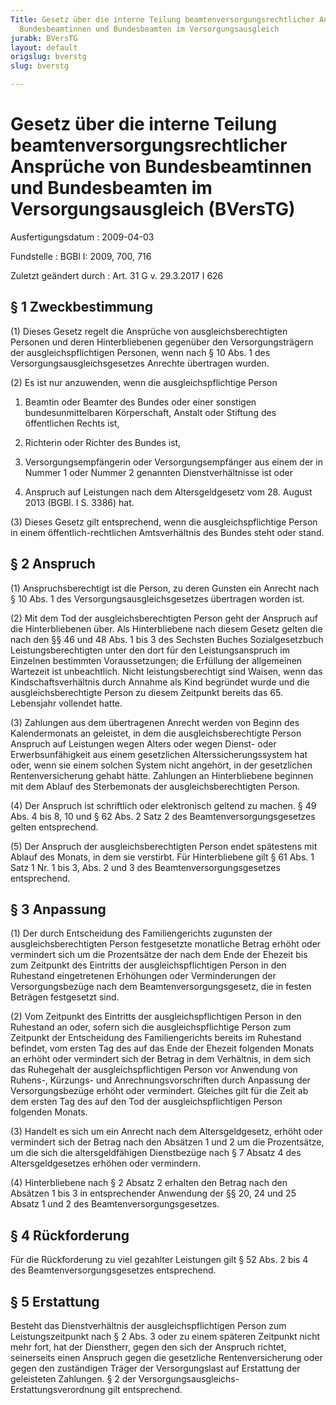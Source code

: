 ```yaml
---
Title: Gesetz über die interne Teilung beamtenversorgungsrechtlicher Ansprüche von
  Bundesbeamtinnen und Bundesbeamten im Versorgungsausgleich
jurabk: BVersTG
layout: default
origslug: bverstg
slug: bverstg

---
```


# Gesetz über die interne Teilung beamtenversorgungsrechtlicher Ansprüche von Bundesbeamtinnen und Bundesbeamten im Versorgungsausgleich (BVersTG)

Ausfertigungsdatum
:   2009-04-03

Fundstelle
:   BGBl I: 2009, 700, 716

Zuletzt geändert durch
:   Art. 31 G v. 29.3.2017 I 626


## § 1 Zweckbestimmung

(1) Dieses Gesetz regelt die Ansprüche von ausgleichsberechtigten
Personen und deren Hinterbliebenen gegenüber den Versorgungsträgern
der ausgleichspflichtigen Personen, wenn nach § 10 Abs. 1 des
Versorgungsausgleichsgesetzes Anrechte übertragen wurden.

(2) Es ist nur anzuwenden, wenn die ausgleichspflichtige Person

1.  Beamtin oder Beamter des Bundes oder einer sonstigen
    bundesunmittelbaren Körperschaft, Anstalt oder Stiftung des
    öffentlichen Rechts ist,


2.  Richterin oder Richter des Bundes ist,


3.  Versorgungsempfängerin oder Versorgungsempfänger aus einem der in
    Nummer 1 oder Nummer 2 genannten Dienstverhältnisse ist oder


4.  Anspruch auf Leistungen nach dem Altersgeldgesetz vom 28. August 2013
    (BGBl. I S. 3386) hat.




(3) Dieses Gesetz gilt entsprechend, wenn die ausgleichspflichtige
Person in einem öffentlich-rechtlichen Amtsverhältnis des Bundes steht
oder stand.


## § 2 Anspruch

(1) Anspruchsberechtigt ist die Person, zu deren Gunsten ein Anrecht
nach § 10 Abs. 1 des Versorgungsausgleichsgesetzes übertragen worden
ist.

(2) Mit dem Tod der ausgleichsberechtigten Person geht der Anspruch
auf die Hinterbliebenen über. Als Hinterbliebene nach diesem Gesetz
gelten die nach den §§ 46 und 48 Abs. 1 bis 3 des Sechsten Buches
Sozialgesetzbuch Leistungsberechtigten unter den dort für den
Leistungsanspruch im Einzelnen bestimmten Voraussetzungen; die
Erfüllung der allgemeinen Wartezeit ist unbeachtlich. Nicht
leistungsberechtigt sind Waisen, wenn das Kindschaftsverhältnis durch
Annahme als Kind begründet wurde und die ausgleichsberechtigte Person
zu diesem Zeitpunkt bereits das 65. Lebensjahr vollendet hatte.

(3) Zahlungen aus dem übertragenen Anrecht werden von Beginn des
Kalendermonats an geleistet, in dem die ausgleichsberechtigte Person
Anspruch auf Leistungen wegen Alters oder wegen Dienst- oder
Erwerbsunfähigkeit aus einem gesetzlichen Alterssicherungssystem hat
oder, wenn sie einem solchen System nicht angehört, in der
gesetzlichen Rentenversicherung gehabt hätte. Zahlungen an
Hinterbliebene beginnen mit dem Ablauf des Sterbemonats der
ausgleichsberechtigten Person.

(4) Der Anspruch ist schriftlich oder elektronisch geltend zu machen.
§ 49 Abs. 4 bis 8, 10 und § 62 Abs. 2 Satz 2 des
Beamtenversorgungsgesetzes gelten entsprechend.

(5) Der Anspruch der ausgleichsberechtigten Person endet spätestens
mit Ablauf des Monats, in dem sie verstirbt. Für Hinterbliebene gilt §
61 Abs. 1 Satz 1 Nr. 1 bis 3, Abs. 2 und 3 des
Beamtenversorgungsgesetzes entsprechend.


## § 3 Anpassung

(1) Der durch Entscheidung des Familiengerichts zugunsten der
ausgleichsberechtigten Person festgesetzte monatliche Betrag erhöht
oder vermindert sich um die Prozentsätze der nach dem Ende der Ehezeit
bis zum Zeitpunkt des Eintritts der ausgleichspflichtigen Person in
den Ruhestand eingetretenen Erhöhungen oder Verminderungen der
Versorgungsbezüge nach dem Beamtenversorgungsgesetz, die in festen
Beträgen festgesetzt sind.

(2) Vom Zeitpunkt des Eintritts der ausgleichspflichtigen Person in
den Ruhestand an oder, sofern sich die ausgleichspflichtige Person zum
Zeitpunkt der Entscheidung des Familiengerichts bereits im Ruhestand
befindet, vom ersten Tag des auf das Ende der Ehezeit folgenden Monats
an erhöht oder vermindert sich der Betrag in dem Verhältnis, in dem
sich das Ruhegehalt der ausgleichspflichtigen Person vor Anwendung von
Ruhens-, Kürzungs- und Anrechnungsvorschriften durch Anpassung der
Versorgungsbezüge erhöht oder vermindert. Gleiches gilt für die Zeit
ab dem ersten Tag des auf den Tod der ausgleichspflichtigen Person
folgenden Monats.

(3) Handelt es sich um ein Anrecht nach dem Altersgeldgesetz, erhöht
oder vermindert sich der Betrag nach den Absätzen 1 und 2 um die
Prozentsätze, um die sich die altersgeldfähigen Dienstbezüge nach § 7
Absatz 4 des Altersgeldgesetzes erhöhen oder vermindern.

(4) Hinterbliebene nach § 2 Absatz 2 erhalten den Betrag nach den
Absätzen 1 bis 3 in entsprechender Anwendung der §§ 20, 24 und 25
Absatz 1 und 2 des Beamtenversorgungsgesetzes.


## § 4 Rückforderung

Für die Rückforderung zu viel gezahlter Leistungen gilt § 52 Abs. 2
bis 4 des Beamtenversorgungsgesetzes entsprechend.


## § 5 Erstattung

Besteht das Dienstverhältnis der ausgleichspflichtigen Person zum
Leistungszeitpunkt nach § 2 Abs. 3 oder zu einem späteren Zeitpunkt
nicht mehr fort, hat der Dienstherr, gegen den sich der Anspruch
richtet, seinerseits einen Anspruch gegen die gesetzliche
Rentenversicherung oder gegen den zuständigen Träger der
Versorgungslast auf Erstattung der geleisteten Zahlungen. § 2 der
Versorgungsausgleichs-Erstattungsverordnung gilt entsprechend.


